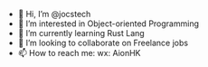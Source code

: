 - 👋 Hi, I’m @jocstech
- 👀 I’m interested in Object-oriented Programming
- 🌱 I’m currently learning Rust Lang
- 💞️ I’m looking to collaborate on Freelance jobs
- 📫 How to reach me: wx: AionHK

<!---
jocstech/jocstech is a ✨ special ✨ repository because its `README.md` (this file) appears on your GitHub profile.
You can click the Preview link to take a look at your changes.
--->
